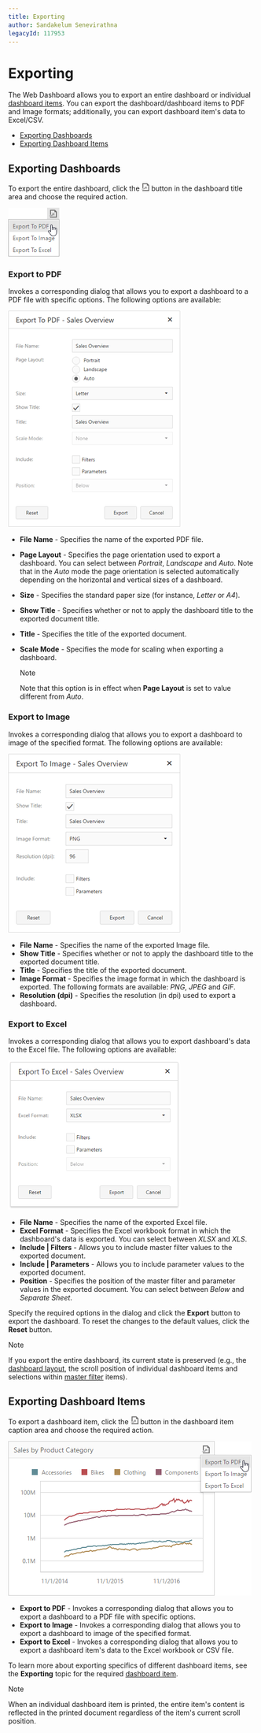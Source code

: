 ```yaml
---
title: Exporting
author: Sandakelum Senevirathna
legacyId: 117953
---
```

# Exporting
The Web Dashboard allows you to export an entire dashboard or individual [dashboard items](dashboard-item-settings.md). You can export the dashboard/dashboard items to PDF and Image formats; additionally, you can export dashboard item's data to Excel/CSV.
* [Exporting Dashboards](#exportingdashboards)
* [Exporting Dashboard Items](#exportingdashboarditems)

## <a name="exportingdashboards"/>Exporting Dashboards
To export the entire dashboard, click the ![Printing_ExportElementButtonWeb](../../images/img19570.png) button in the dashboard title area and choose the required action.

![Printing_ExportMenuWeb](../../images/img19567.png)

### Export to PDF

Invokes a corresponding dialog that allows you to export a dashboard to a PDF file with specific options. The following options are available:

![ExportToPDF_DashboardOptions](../../images/img22288.png)
* **File Name** - Specifies the name of the exported PDF file.
* **Page Layout** - Specifies the page orientation used to export a dashboard. You can select between _Portrait_, _Landscape_ and _Auto_. Note that in the _Auto_ mode the page orientation is selected automatically depending on the horizontal and vertical sizes of a dashboard.
* **Size** - Specifies the standard paper size (for instance, _Letter_ or _A4_).
* **Show Title** - Specifies whether or not to apply the dashboard title to the exported document title.
* **Title** - Specifies the title of the exported document.
* **Scale Mode** - Specifies the mode for scaling when exporting a dashboard.
	
	> [!NOTE]
	> Note that this option is in effect when **Page Layout** is set to value different from _Auto_.

### Export to Image

Invokes a corresponding dialog that allows you to export a dashboard to image of the specified format. The following options are available:

![ExportToImage_DashboardOptions](../../images/img22289.png)
* **File Name** - Specifies the name of the exported Image file.
* **Show Title** - Specifies whether or not to apply the dashboard title to the exported document title.
* **Title** - Specifies the title of the exported document.
* **Image Format** - Specifies the image format in which the dashboard is exported. The following formats are available: _PNG_, _JPEG_ and _GIF_.
* **Resolution (dpi)** - Specifies the resolution (in dpi) used to export a dashboard.

### Export to Excel

Invokes a corresponding dialog that allows you to export dashboard's data to the Excel file. The following options are available:

![wdd-export-excel-dashboard](../../images/img128973.png)
* **File Name** - Specifies the name of the exported Excel file.
* **Excel Format** - Specifies the Excel workbook format in which the dashboard's data is exported. You can select between _XLSX_ and _XLS_.
* **Include | Filters** - Allows you to include master filter values to the exported document.
* **Include | Parameters** - Allows you to include parameter values to the exported document.
* **Position** - Specifies the position of the master filter and parameter values in the exported document. You can select between _Below_ and _Separate Sheet_.

Specify the required options in the dialog and click the **Export** button to export the dashboard. To reset the changes to the default values, click the **Reset** button.

> [!NOTE]
> If you export the entire dashboard, its current state is preserved (e.g., the [dashboard layout](dashboard-layout.md), the scroll position of individual dashboard items and selections within [master filter](interactivity/master-filtering.md) items).

## <a name="exportingdashboarditems"/>Exporting Dashboard Items
To export a dashboard item, click the ![Printing_ExportElementButtonWeb](../../images/img19570.png) button in the dashboard item caption area and choose the required action.

![Printing_ExportElementWeb](../../images/img19610.png)
* **Export to PDF** - Invokes a corresponding dialog that allows you to export a dashboard to a PDF file with specific options.
* **Export to Image** - Invokes a corresponding dialog that allows you to export a dashboard to image of the specified format.
* **Export to Excel** - Invokes a corresponding dialog that allows you to export a dashboard item's data to the Excel workbook or CSV file.

To learn more about exporting specifics of different dashboard items, see the **Exporting** topic for the required [dashboard item](../web-dashboard-viewer-mode/dashboard-items.md).

> [!NOTE]
> When an individual dashboard item is printed, the entire item's content is reflected in the printed document regardless of the item's current scroll position.